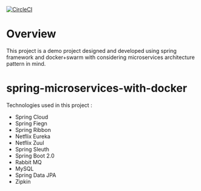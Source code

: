 [![CircleCI](https://circleci.com/gh/rajeevshukla/spring-microservices-with-docker/tree/master.svg?style=svg)](https://circleci.com/gh/rajeevshukla/spring-microservices-with-docker/tree/master)

# Overview 
This project is a demo project designed and developed using spring framework and docker+swarm with considering microservices architecture  pattern in mind. 

# spring-microservices-with-docker
  Technologies used in this project : <br>
 - Spring Cloud <br>
 - Spring Fiegn<br>
 - Spring Ribbon<br>
 - Netflix Eureka<br>
 - Netflix Zuul <br>
 - Spring Sleuth<br>
 - Spring Boot 2.0 <br>
 - Rabbit MQ
 - MySQL 
 - Spring Data JPA 
 - Zipkin
 
